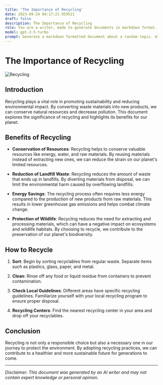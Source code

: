 ```yaml
---
title: 'The Importance of Recycling'
date: 2023-09-24 04:17:21.959521
draft: false
description: The Importance of Recycling
role: You are a writer, made to generate documents in markdown format. It is very important that all of the documents you generate are in valid markdown format.
model: gpt-3.5-turbo
prompt: Generate a markdown formatted document about a random topic. At the bottom, include a disclaimer explaining that the document was generated by you. The first line of the document should be the title. Make sure that the entire document is in proper markdown format, using a mix of various tags to make the document visually appealing.
---
```


# The Importance of Recycling

![Recycling](https://example.com/recycling-image.jpg)

## Introduction

Recycling plays a vital role in promoting sustainability and reducing environmental impact. By converting waste materials into new products, we can conserve natural resources and decrease pollution. This document explores the significance of recycling and highlights its benefits for our planet.

## Benefits of Recycling

- **Conservation of Resources**: Recycling helps to conserve valuable resources like energy, water, and raw materials. By reusing materials instead of extracting new ones, we can reduce the strain on our planet's limited resources.

- **Reduction of Landfill Waste**: Recycling reduces the amount of waste that ends up in landfills. By diverting materials from disposal, we can limit the environmental harm caused by overflowing landfills.

- **Energy Savings**: The recycling process often requires less energy compared to the production of new products from raw materials. This results in lower greenhouse gas emissions and helps combat climate change.

- **Protection of Wildlife**: Recycling reduces the need for extracting and processing materials, which can have a negative impact on ecosystems and wildlife habitats. By choosing to recycle, we contribute to the preservation of our planet's biodiversity.

## How to Recycle

1. **Sort**: Begin by sorting recyclables from regular waste. Separate items such as plastics, glass, paper, and metal.

2. **Clean**: Rinse off any food or liquid residue from containers to prevent contamination.

3. **Check Local Guidelines**: Different areas have specific recycling guidelines. Familiarize yourself with your local recycling program to ensure proper disposal.

4. **Recycling Centers**: Find the nearest recycling center in your area and drop off your recyclables.

## Conclusion

Recycling is not only a responsible choice but also a necessary one in our journey to protect the environment. By adopting recycling practices, we can contribute to a healthier and more sustainable future for generations to come.

---

*Disclaimer: This document was generated by an AI writer and may not contain expert knowledge or personal opinion.*